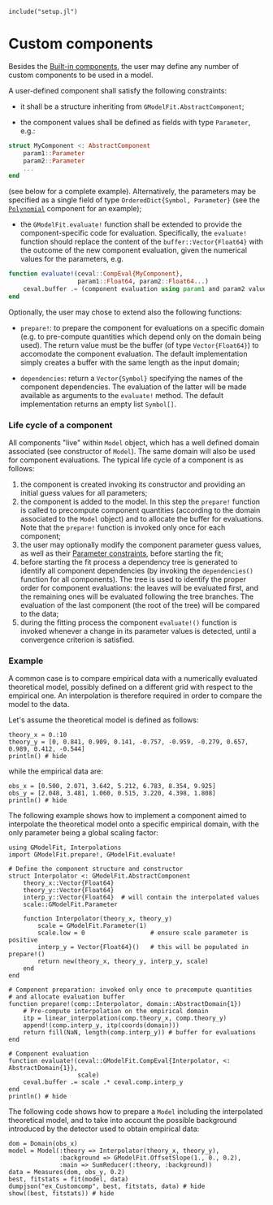 ```@setup abc
include("setup.jl")
```

# Custom components

Besides the [Built-in components](@ref), the user may define any number of custom components to be used in a model.

A user-defined component shall satisfy the following constraints:
- it shall be a structure inheriting from `GModelFit.AbstractComponent`;

- the component values shall be defined as fields with type `Parameter`, e.g.:
```julia
struct MyComponent <: AbstractComponent
	param1::Parameter
	param2::Parameter
	...
end
```
(see below for a complete example).
Alternatively, the parameters may be specified as a single field of type `OrderedDict{Symbol, Parameter}` (see the [`Polynomial`](https://github.com/gcalderone/GModelFit.jl/blob/master/src/components/Polynomial.jl) component for an example);

- the `GModelFit.evaluate!` function shall be extended to provide the component-specific code for evaluation.
Specifically, the `evaluate!` function should replace the content of the `buffer::Vector{Float64}` with the outcome of the new component evaluation, given the numerical values for the parameters, e.g.
```julia
function evaluate!(ceval::CompEval{MyComponent},
                   param1::Float64, param2::Float64...)
	ceval.buffer .= (component evaluation using param1 and param2 values)
end
```


Optionally, the user may chose to extend also the following functions:
- `prepare!`: to prepare the component for evaluations on a specific domain (e.g. to pre-compute quantities which depend only on the domain being used). The return value must be the buffer (of type `Vector{Float64}`) to accomodate the component evaluation.  The default implementation simply creates a buffer with the same length as the input domain;

- `dependencies`: return a `Vector{Symbol}` specifying the names of the component dependencies.  The evaluation of the latter will be made available as arguments to the `evaluate!` method. The default implementation returns an empty list `Symbol[]`.


### Life cycle of a component

All components "live" within `Model` object, which has a well defined domain associated (see constructor of `Model`).  The same domain will also be used for component evaluations.  The typical life cycle of a component is as follows:
1. the component is created invoking its constructor and providing an initial guess values for all parameters;
1. the component is added to the model. In this step the `prepare!` function is called to precompute component quantities (according to the domain associated to the `Model` object) and to allocate the buffer for evaluations.  Note that the `prepare!` function is invoked only once for each component;
1. the user may optionally modify the component parameter guess values, as well as their [Parameter constraints](@ref), before starting the fit;
1. before starting the fit process a dependency tree is generated to identify all component dependencies (by invoking the `dependencies()` function for all components). The tree is used to identify the proper order for component evaluations: the leaves will be evaluated first, and the remaining ones will be evaluated following the tree branches.  The evaluation of the last component (the root of the tree) will be compared to the data;
1. during the fitting process the component `evaluate!()` function is invoked whenever a change in its parameter values is detected, until a convergence criterion is satisfied.


### Example

A common case is to compare empirical data with a numerically evaluated theoretical model, possibly defined on a different grid with respect to the empirical one.  An interpolation is therefore required in order to compare the model to the data.

Let's assume the theoretical model is defined as follows:
```@example abc
theory_x = 0.:10
theory_y = [0, 0.841, 0.909, 0.141, -0.757, -0.959, -0.279, 0.657, 0.989, 0.412, -0.544]
println() # hide
```
while the empirical data are:
```@example abc
obs_x = [0.500, 2.071, 3.642, 5.212, 6.783, 8.354, 9.925]
obs_y = [2.048, 3.481, 1.060, 0.515, 3.220, 4.398, 1.808]
println() # hide
```

The following example shows how to implement a component aimed to interpolate the theoretical model onto a specific empirical domain, with the only parameter being a global scaling factor:
```@example abc
using GModelFit, Interpolations
import GModelFit.prepare!, GModelFit.evaluate!

# Define the component structure and constructor
struct Interpolator <: GModelFit.AbstractComponent
	theory_x::Vector{Float64}
	theory_y::Vector{Float64}
	interp_y::Vector{Float64}  # will contain the interpolated values
	scale::GModelFit.Parameter

	function Interpolator(theory_x, theory_y)
		scale = GModelFit.Parameter(1)
		scale.low = 0                  # ensure scale parameter is positive
		interp_y = Vector{Float64}()   # this will be populated in prepare!()
		return new(theory_x, theory_y, interp_y, scale)
	end
end

# Component preparation: invoked only once to precompute quantities
# and allocate evaluation buffer
function prepare!(comp::Interpolator, domain::AbstractDomain{1})
	# Pre-compute interpolation on the empirical domain
	itp = linear_interpolation(comp.theory_x, comp.theory_y)
	append!(comp.interp_y, itp(coords(domain)))
	return fill(NaN, length(comp.interp_y)) # buffer for evaluations
end

# Component evaluation
function evaluate!(ceval::GModelFit.CompEval{Interpolator, <: AbstractDomain{1}},
                   scale)
	ceval.buffer .= scale .* ceval.comp.interp_y
end
println() # hide
```

The following code shows how to prepare a `Model` including the interpolated theoretical model, and to take into account the possible background introduced by the detector used to obtain empirical data:
```@example abc
dom = Domain(obs_x)
model = Model(:theory => Interpolator(theory_x, theory_y),
              :background => GModelFit.OffsetSlope(1., 0., 0.2),
              :main => SumReducer(:theory, :background))
data = Measures(dom, obs_y, 0.2)
best, fitstats = fit(model, data)
dumpjson("ex_Customcomp", best, fitstats, data) # hide
show((best, fitstats)) # hide
```
